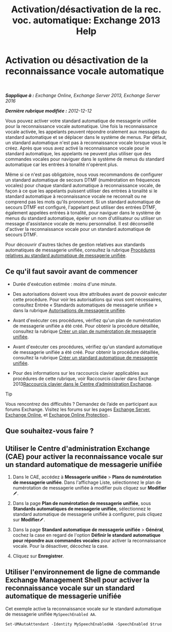 ﻿---
title: 'Activation/désactivation de la rec. voc. automatique: Exchange 2013 Help'
TOCTitle: Activation ou désactivation de la reconnaissance vocale automatique
ms:assetid: 92b3b679-b503-4068-8e88-25ec0f4537ab
ms:mtpsurl: https://technet.microsoft.com/fr-fr/library/Bb232128(v=EXCHG.150)
ms:contentKeyID: 52057120
ms.date: 04/24/2018
mtps_version: v=EXCHG.150
ms.translationtype: HT
---

# Activation ou désactivation de la reconnaissance vocale automatique

 

_**Sapplique à :** Exchange Online, Exchange Server 2013, Exchange Server 2016_

_**Dernière rubrique modifiée :** 2012-12-12_

Vous pouvez activer votre standard automatique de messagerie unifiée pour la reconnaissance vocale automatique. Une fois la reconnaissance vocale activée, les appelants peuvent répondre oralement aux messages du standard automatique et se déplacer dans le système de menus. Par défaut, un standard automatique n'est pas à reconnaissance vocale lorsque vous le créez. Après que vous avez activé la reconnaissance vocale pour le standard automatique, les appelants ne peuvent plus utiliser que des commandes vocales pour naviguer dans le système de menus du standard automatique car les entrées à tonalité n'opèrent plus.

Même si ce n'est pas obligatoire, nous vous recommandons de configurer un standard automatique de secours DTMF (numérotation en fréquences vocales) pour chaque standard automatique à reconnaissance vocale, de façon à ce que les appelants puissent utiliser des entrées à tonalité si le standard automatique à reconnaissance vocale ne reconnaît ou ne comprend pas les mots qu'ils prononcent. Si un standard automatique de secours DTMF est configuré, l'appelant peut utiliser des entrées DTMF, également appelées entrées à tonalité, pour naviguer dans le système de menus du standard automatique, épeler un nom d'utilisateur ou utiliser un message d'assistance vocale de menu personnalisé. Il est déconseillé d'activer la reconnaissance vocale pour un standard automatique de secours DTMF.

Pour découvrir d'autres tâches de gestion relatives aux standards automatiques de messagerie unifiée, consultez la rubrique [Procédures relatives au standard automatique de messagerie unifiée](https://docs.microsoft.com/fr-fr/exchange/voice-mail-unified-messaging/automatically-answer-and-route-calls/um-auto-attendant-procedures).

## Ce qu'il faut savoir avant de commencer

  - Durée d'exécution estimée : moins d'une minute.

  - Des autorisations doivent vous être attribuées avant de pouvoir exécuter cette procédure. Pour voir les autorisations qui vous sont nécessaires, consultez Entrée « Standards automatiques de messagerie unifiée » dans la rubrique [Autorisations de messagerie unifiée](unified-messaging-permissions-exchange-2013-help.md).

  - Avant d'exécuter ces procédures, vérifiez qu'un plan de numérotation de messagerie unifiée a été créé. Pour obtenir la procédure détaillée, consultez la rubrique [Créer un plan de numérotation de messagerie unifiée](https://docs.microsoft.com/fr-fr/exchange/voice-mail-unified-messaging/connect-voice-mail-system/create-um-dial-plan).

  - Avant d'exécuter ces procédures, vérifiez qu'un standard automatique de messagerie unifiée a été créé. Pour obtenir la procédure détaillée, consultez la rubrique [Créer un standard automatique de messagerie unifiée](create-a-um-auto-attendant-exchange-2013-help.md).

  - Pour des informations sur les raccourcis clavier applicables aux procédures de cette rubrique, voir Raccourcis clavier dans Exchange 2013[Raccourcis clavier dans le Centre d’administration Exchange](keyboard-shortcuts-in-the-exchange-admin-center-exchange-online-protection-help.md).

> [!TIP]
> Vous rencontrez des difficultés ? Demandez de l’aide en participant aux forums Exchange. Visitez les forums sur les pages <a href="https://go.microsoft.com/fwlink/p/?linkid=60612">Exchange Server</a>, <a href="https://go.microsoft.com/fwlink/p/?linkid=267542">Exchange Online</a>, et <a href="https://go.microsoft.com/fwlink/p/?linkid=285351">Exchange Online Protection</a>..


## Que souhaitez-vous faire ?

## Utiliser le Centre d'administration Exchange (CAE) pour activer la reconnaissance vocale sur un standard automatique de messagerie unifiée

1.  Dans le CAE, accédez à **Messagerie unifiée** \> **Plans de numérotation de messagerie unifiée**. Dans l'affichage Liste, sélectionnez le plan de numérotation de messagerie unifiée à modifier puis cliquez sur **Modifier**![Icône Modifier](images/Bb124582.6f53ccb2-1f13-4c02-bea0-30690e6ea71d(EXCHG.150).gif "Icône Modifier").

2.  Dans la page **Plan de numérotation de messagerie unifiée**, sous **Standards automatiques de messagerie unifiée**, sélectionnez le standard automatique de messagerie unifiée à configurer, puis cliquez sur **Modifier**![Icône Modifier](images/Bb124582.6f53ccb2-1f13-4c02-bea0-30690e6ea71d(EXCHG.150).gif "Icône Modifier").

3.  Dans la page **Standard automatique de messagerie unifiée** \> **Général**, cochez la case en regard de l'option **Définir le standard automatique pour répondre aux commandes vocales** pour activer la reconnaissance vocale. Pour la désactiver, décochez la case.

4.  Cliquez sur **Enregistrer**.

## Utiliser l'environnement de ligne de commande Exchange Management Shell pour activer la reconnaissance vocale sur un standard automatique de messagerie unifiée

Cet exemple active la reconnaissance vocale sur le standard automatique de messagerie unifiée `MySpeechEnabled AA`.

    Set-UMAutoAttendant -Identity MySpeechEnabledAA -SpeechEnabled $true

